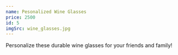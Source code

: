 ```yaml
---
name: Pesonalized Wine Glasses
price: 2500
id: 5
imgSrc: wine_glasses.jpg
---
```


Personalize these durable wine glasses for your friends and family!